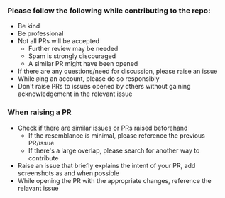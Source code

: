 ### Please follow the following while contributing to the repo:
- Be kind
- Be professional
- Not all PRs will be accepted
  - Further review may be needed
  - Spam is strongly discouraged
  - A similar PR might have been opened
- If there are any questions/need for discussion, please raise an issue
- While `@`ing an account, please do so responsibly
- Don't raise PRs to issues opened by others without gaining acknowledgement in the relevant issue

### When raising a PR
- Check if there are similar issues or PRs raised beforehand
  - If the resemblance is minimal, please reference the previous PR/issue
  - If there's a large overlap, please search for another way to contribute
- Raise an issue that briefly explains the intent of your PR, add screenshots as and when possible
- While opening the PR with the appropriate changes, reference the relavant issue
